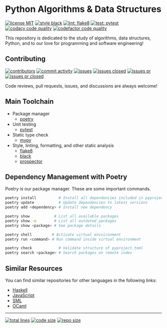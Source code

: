 # Python Algorithms & Data Structures

[![license MIT][9]][10] [![style black][11]][12] [![lint: flake8][1]][2]
[![test: pytest][3]][4] [![codacy code quality][5]][6]
[![codefactor code quality][7]][8]

This repository is dedicated to the study of algorithms, data structures,
Python, and to our love for programming and software engineering!

## Contributing

[![contributors][25]][26] [![commit activity][27]][28] [![issues][29]][30]
[![issues closed][31]][32] [![issues pr][33]][34] [![issues pr closed][35]][36]

Code reviews, pull requests, issues, and discussions are always welcome!

## Main Toolchain

- Package manager
  - [poetry][80]
- Unit testing
  - [pytest][81]
- Static type check
  - [mypy][82]
- Style, linting, formatting, and other static analysis
  - [flake8][83]
  - [black][85]
  - [prospector][84]

## Dependency Management with Poetry

Poetry is our package manager. These are some important commands.

```bash
poetry install          # Install all dependencies included in pyproject.toml
poetry update           # Update dependencies to latest versions
poetry add <dependency> # Install new dependency

poetry show           # List all available packages
poetry show -o        # List all outdated packages
poetry show <package> # See package details

poetry shell         # Activate virtual envvironment
poetry run <command> # Run command inside virtual environment

poetry check            # Validate structure of pyproject.toml
poetry search <package> # Search packages on remote index
```

## Similar Resources

You can find similar repositories for other languages in the following links:

- [Haskell][103]
- [JavaScript][101]
- [SML][104]
- [OCaml][102]

---

[![total lines][51]][52] [![code size][53]][54] [![repo size][55]][56]

[1]: https://img.shields.io/badge/lint-flake8-blue.svg
[2]: http://flake8.pycqa.org/
[3]: https://img.shields.io/badge/test-pytest-blue.svg
[4]: https://docs.pytest.org/
[5]: https://app.codacy.com/project/badge/Grade/7ffcb99f0c674b2abab6c7ed4915a280
[6]: https://www.codacy.com/gh/JCPedroza/algorithms-and-data-structures-py/dashboard?utm_source=github.com&amp;utm_medium=referral&amp;utm_content=JCPedroza/algorithms-and-data-structures-py&amp;utm_campaign=Badge_Grade
[7]: https://www.codefactor.io/repository/github/jcpedroza/algorithms-and-data-structures-py/badge
[8]: https://www.codefactor.io/repository/github/jcpedroza/algorithms-and-data-structures-py
[9]: https://img.shields.io/github/license/jcpedroza/algorithms-and-data-structures-py
[10]: https://en.wikipedia.org/wiki/MIT_License
[11]: https://img.shields.io/badge/code%20style-black-000000.svg
[12]: https://github.com/psf/black

[25]: https://img.shields.io/github/contributors/JCPedroza/algorithms-and-data-structures-py
[26]: https://github.com/JCPedroza/algorithms-and-data-structures-py/graphs/contributors
[27]: https://img.shields.io/github/commit-activity/m/JCPedroza/algorithms-and-data-structures-py
[28]: https://github.com/JCPedroza/algorithms-and-data-structures-py/graphs/commit-activity
[29]: https://img.shields.io/github/issues-raw/JCPedroza/algorithms-and-data-structures-py
[30]: https://github.com/JCPedroza/algorithms-and-data-structures-py/issues
[31]: https://img.shields.io/github/issues-closed-raw/JCPedroza/algorithms-and-data-structures-py
[32]: https://github.com/JCPedroza/algorithms-and-data-structures-py/issues
[33]: https://img.shields.io/github/issues-pr-raw/JCPedroza/algorithms-and-data-structures-py
[34]: https://github.com/JCPedroza/algorithms-and-data-structures-py/pulls
[35]: https://img.shields.io/github/issues-pr-closed-raw/JCPedroza/algorithms-and-data-structures-py
[36]: https://github.com/JCPedroza/algorithms-and-data-structures-py/pulls

[51]: https://img.shields.io/tokei/lines/github/jcpedroza/algorithms-and-data-structures-py
[52]: https://img.shields.io/tokei/lines/github/jcpedroza/algorithms-and-data-structures-py
[53]: https://img.shields.io/github/languages/code-size/jcpedroza/algorithms-and-data-structures-py
[54]: https://img.shields.io/github/languages/code-size/jcpedroza/algorithms-and-data-structures-py
[55]: https://img.shields.io/github/repo-size/jcpedroza/algorithms-and-data-structures-py
[56]: https://img.shields.io/github/repo-size/jcpedroza/algorithms-and-data-structures-py

[80]: https://python-poetry.org/
[81]: https://docs.pytest.org
[82]: http://mypy-lang.org/
[83]: https://flake8.pycqa.org/
[84]: https://prospector.landscape.io/en/master/
[85]: https://black.readthedocs.io/en/stable/the_black_code_style/index.html

[101]: https://github.com/JCPedroza/algorithms-and-data-structures-js
[102]: https://github.com/JCPedroza/algorithms-and-data-structures-ocaml
[103]: https://github.com/JCPedroza/algorithms-and-data-structures-hs
[104]: https://github.com/JCPedroza/algorithms-and-data-structures-sml
